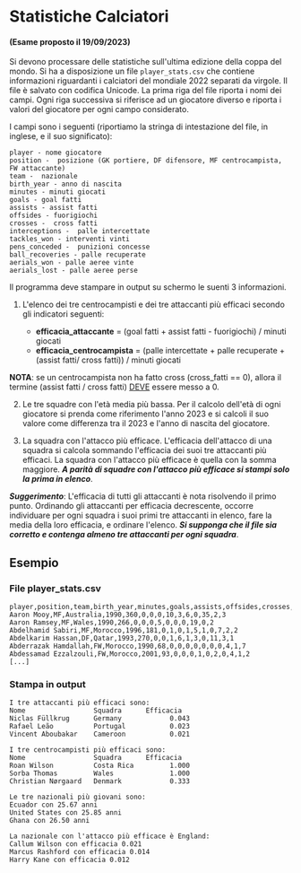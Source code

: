 # Statistiche Calciatori

#### (Esame proposto il 19/09/2023)

Si devono processare delle statistiche sull'ultima edizione della coppa del mondo. Si ha a disposizione un file `player_stats.csv` che contiene informazioni riguardanti i calciatori del mondiale 2022 separati da virgole. Il file è salvato con codifica Unicode. La prima riga del file riporta i nomi dei campi. Ogni riga successiva si riferisce ad un giocatore diverso e riporta i valori del giocatore per ogni campo considerato. 

I campi sono i seguenti (riportiamo la stringa di intestazione del file, in inglese, e il suo significato):

    player - nome giocatore
    position -  posizione (GK portiere, DF difensore, MF centrocampista, FW attaccante)
    team -  nazionale
    birth_year - anno di nascita
    minutes - minuti giocati
    goals - goal fatti
    assists - assist fatti
    offsides - fuorigiochi 
    crosses -  cross fatti
    interceptions -  palle intercettate
    tackles_won - interventi vinti
    pens_conceded -  punizioni concesse
    ball_recoveries - palle recuperate
    aerials_won - palle aeree vinte
    aerials_lost - palle aeree perse

Il programma deve stampare in output su schermo le suenti 3 informazioni.

1. L'elenco dei tre centrocampisti e dei tre attaccanti più efficaci secondo gli indicatori seguenti:

     -  **efficacia_attaccante** = (goal fatti + assist fatti - fuorigiochi) / minuti giocati
     -  **efficacia_centrocampista** = (palle intercettate + palle recuperate + (assist fatti/ cross fatti)) / minuti giocati


**NOTA**: se un centrocampista non ha fatto cross (cross_fatti == 0), allora il termine (assist fatti / cross fatti) <u>DEVE</u> essere messo a 0.

2. Le tre squadre con l'età media più bassa. Per il calcolo dell'età di ogni giocatore si prenda come riferimento l'anno 2023 e si calcoli il suo valore come differenza tra il 2023 e l'anno di nascita del giocatore.

3. La squadra con l'attacco più efficace. L'efficacia dell'attacco di una squadra si calcola sommando l'efficacia dei suoi tre attaccanti più efficaci. La squadra con l'attacco più efficace è quella con la somma maggiore. ***A parità di squadre con l'attacco più efficace si stampi solo la prima in elenco***.

***Suggerimento***: L'efficacia di tutti gli attaccanti è nota risolvendo il primo punto. Ordinando gli attaccanti per efficacia decrescente, occorre individuare per ogni squadra i suoi primi tre attaccanti in elenco, fare la media della loro efficacia, e ordinare l'elenco. ***Si supponga che il file sia corretto e contenga almeno tre attaccanti per ogni squadra***.

## Esempio

### File player_stats.csv

    player,position,team,birth_year,minutes,goals,assists,offsides,crosses,interceptions,tackles_won,pens_conceded,ball_recoveries,aerials_won,aerials_lost
    Aaron Mooy,MF,Australia,1990,360,0,0,0,10,3,6,0,35,2,3
    Aaron Ramsey,MF,Wales,1990,266,0,0,0,5,0,0,0,19,0,2
    Abdelhamid Sabiri,MF,Morocco,1996,181,0,1,0,1,5,1,0,7,2,2
    Abdelkarim Hassan,DF,Qatar,1993,270,0,0,1,6,1,3,0,11,3,1
    Abderrazak Hamdallah,FW,Morocco,1990,68,0,0,0,0,0,0,0,4,1,7
    Abdessamad Ezzalzouli,FW,Morocco,2001,93,0,0,0,1,0,2,0,4,1,2
    [...]

### Stampa in output

    I tre attaccanti più efficaci sono:
    Nome                 Squadra      Efficacia
    Niclas Füllkrug      Germany            0.043
    Rafael Leão          Portugal           0.023
    Vincent Aboubakar    Cameroon           0.021

    I tre centrocampisti più efficaci sono:
    Nome                 Squadra      Efficacia
    Roan Wilson          Costa Rica         1.000
    Sorba Thomas         Wales              1.000
    Christian Nørgaard   Denmark            0.333

    Le tre nazionali più giovani sono:
    Ecuador con 25.67 anni
    United States con 25.85 anni
    Ghana con 26.50 anni

    La nazionale con l'attacco più efficace è England:
    Callum Wilson con efficacia 0.021
    Marcus Rashford con efficacia 0.014
    Harry Kane con efficacia 0.012

